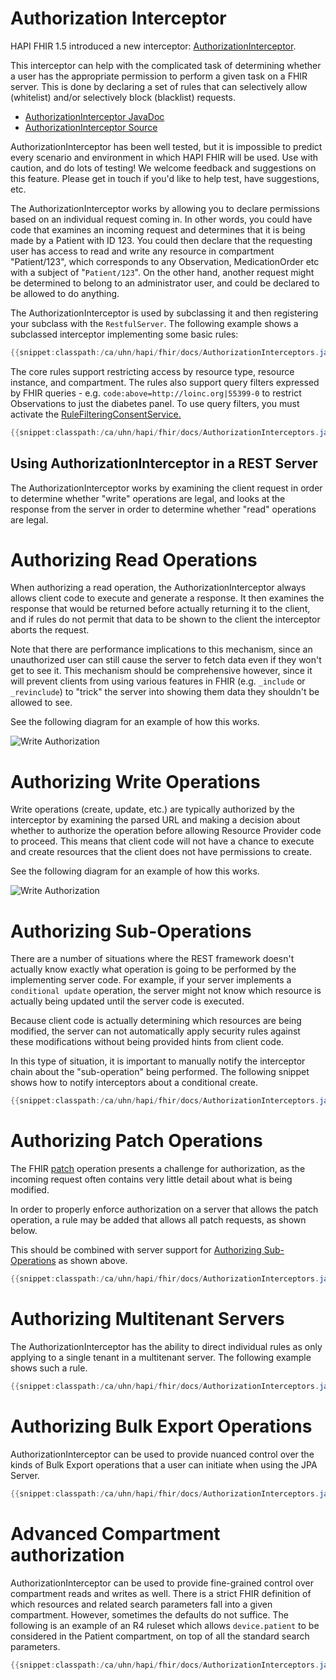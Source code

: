 # Authorization Interceptor

HAPI FHIR 1.5 introduced a new interceptor: [AuthorizationInterceptor](/apidocs/hapi-fhir-server/ca/uhn/fhir/rest/server/interceptor/auth/AuthorizationInterceptor.html).

This interceptor can help with the complicated task of determining whether a user has the appropriate permission to perform a given task on a FHIR server. This is done by declaring a set of rules that can selectively allow (whitelist) and/or selectively block (blacklist) requests.

* [AuthorizationInterceptor JavaDoc](/apidocs/hapi-fhir-server/ca/uhn/fhir/rest/server/interceptor/auth/AuthorizationInterceptor.html)
* [AuthorizationInterceptor Source](https://github.com/hapifhir/hapi-fhir/blob/master/hapi-fhir-server/src/main/java/ca/uhn/fhir/rest/server/interceptor/auth/AuthorizationInterceptor.java)

<p class="helpInfoCalloutBox">
    AuthorizationInterceptor has been well tested, but it is impossible to predict every scenario and environment in which HAPI FHIR will be used. Use with caution, and do lots of testing! We welcome feedback and suggestions on this feature. Please get in touch if you'd like to help test, have suggestions, etc.
</p>

The AuthorizationInterceptor works by allowing you to declare permissions based on an individual request coming in. In other words, you could have code that examines an incoming request and determines that it is being made by a Patient with ID 123. You could then declare that the requesting user has access to read and write any resource in compartment "Patient/123", which corresponds to any Observation, MedicationOrder etc with a subject of "`Patient/123`". On the other hand, another request might be determined to belong to an administrator user, and could be declared to be allowed to do anything.

The AuthorizationInterceptor is used by subclassing it and then registering your subclass with the `RestfulServer`. The following example shows a subclassed interceptor implementing some basic rules:

```java
{{snippet:classpath:/ca/uhn/hapi/fhir/docs/AuthorizationInterceptors.java|patientAndAdmin}}
``` 

The core rules support restricting access by resource type, resource instance, and compartment.
The rules also support query filters expressed by FHIR queries - e.g. `code:above=http://loinc.org|55399-0` to restrict Observations to just the diabetes panel.
To use query filters, you must activate the [RuleFilteringConsentService.](/apidocs/hapi-fhir-server/src/main/java/ca/uhn/fhir/rest/server/interceptor/consent/RuleFilteringConsentService.java)
```java
{{snippet:classpath:/ca/uhn/hapi/fhir/docs/AuthorizationInterceptors.java|ruleFiltering}}
``` 


## Using AuthorizationInterceptor in a REST Server

The AuthorizationInterceptor works by examining the client request in order to determine whether "write" operations are legal, and looks at the response from the server in order to determine whether "read" operations are legal.

# Authorizing Read Operations

When authorizing a read operation, the AuthorizationInterceptor always allows client code to execute and generate a response. It then examines the response that would be returned before actually returning it to the client, and if rules do not permit that data to be shown to the client the interceptor aborts the request.

Note that there are performance implications to this mechanism, since an unauthorized user can still cause the server to fetch data even if they won't get to see it. This mechanism should be comprehensive however, since it will prevent clients from using various features in FHIR (e.g. <code>_include</code> or <code>_revinclude</code>) to "trick" the server into showing them data they shouldn't be allowed to see.

See the following diagram for an example of how this works.

<img src="/hapi-fhir/docs/images/hapi_authorizationinterceptor_read_normal.svg" alt="Write Authorization"/>

# Authorizing Write Operations

Write operations (create, update, etc.) are typically authorized by the interceptor by examining the parsed URL and making a decision about whether to authorize the operation before allowing Resource Provider code to proceed. This means that client code will not have a chance to execute and create resources that the client does not have permissions to create.

See the following diagram for an example of how this works.

<img src="/hapi-fhir/docs/images/hapi_authorizationinterceptor_write_normal.svg" alt="Write Authorization"/>


<a name="authorizing-sub-operations"/>

# Authorizing Sub-Operations

There are a number of situations where the REST framework doesn't actually know exactly what operation is going to be performed by the implementing server code. For example, if your server implements a <code>conditional update</code> operation, the server might not know which resource is actually being updated until the server code is executed.

Because client code is actually determining which resources are being modified, the server can not automatically apply security rules against these modifications without being provided hints from client code.

In this type of situation, it is important to manually notify the interceptor chain about the "sub-operation" being performed. The following snippet shows how to notify interceptors about a conditional create.

```java
{{snippet:classpath:/ca/uhn/hapi/fhir/docs/AuthorizationInterceptors.java|conditionalUpdate}}
``` 

# Authorizing Patch Operations

The FHIR [patch](http://hl7.org/fhir/http.html#patch) operation presents a challenge for authorization, as the incoming request often contains very little detail about what is being modified.

In order to properly enforce authorization on a server that allows the patch operation, a rule may be added that allows all patch requests, as shown below.

This should be combined with server support for [Authorizing Sub-Operations](#authorizing-sub-operations) as shown above.

```java
{{snippet:classpath:/ca/uhn/hapi/fhir/docs/AuthorizationInterceptors.java|patchAll}}
``` 

# Authorizing Multitenant Servers

The AuthorizationInterceptor has the ability to direct individual rules as only applying to a single tenant in a multitenant server. The following example shows such a rule.

```java
{{snippet:classpath:/ca/uhn/hapi/fhir/docs/AuthorizationInterceptors.java|authorizeTenantAction}}
```

# Authorizing Bulk Export Operations

AuthorizationInterceptor can be used to provide nuanced control over the kinds of Bulk Export operations that a user can initiate when using the JPA Server.

```java
{{snippet:classpath:/ca/uhn/hapi/fhir/docs/AuthorizationInterceptors.java|bulkExport}}
```

# Advanced Compartment authorization

AuthorizationInterceptor can be used to provide fine-grained control over compartment reads and writes as well. There is a strict FHIR definition
of which resources and related search parameters fall into a given compartment. However, sometimes the defaults do not suffice. The following is an example 
of an R4 ruleset which allows `device.patient` to be considered in the Patient compartment, on top of all the standard search parameters. 


```java
{{snippet:classpath:/ca/uhn/hapi/fhir/docs/AuthorizationInterceptors.java|advancedCompartment}}
```
